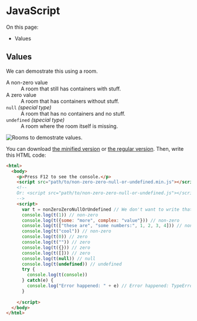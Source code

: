 # JavaScript

On this page:

- Values

## Values

We can demostrate this using a room.

<dl>
  <dt>A non-zero value</dt>
  <dd>A room that still has containers with stuff.</dd>
  <dt>A zero value</dt>
  <dd>A room that has containers without stuff.</dd>
  <dt><code>null</code> <i>(special type)</i></dt>
  <dd>A room that has no containers and no stuff.</dd>
  <dt><code>undefined</code> <i>(special type)</i></dt>
  <dd>A room where the room itself is missing.</dd>
</dl>

![Rooms to demostrate values.](https://user-images.githubusercontent.com/69879040/143264241-11bcbf27-08a0-46df-8509-bfa43b709bc8.jpeg)

You can download [the minified version](non-zero-zero-null-or-undefined.min.js) or [the regular version](non-zero-zero-null-or-undefined.js). Then, write this HTML code:
```html
<html>
  <body>
    <p>Press F12 to see the console.</p>
    <script src="path/to/non-zero-zero-null-or-undefined.min.js"></script>
    <!--
    Or: <script src="path/to/non-zero-zero-null-or-undefined.js"></script>
    -->
    <script>
      var t = nonZeroZeroNullOrUndefined // We don't want to write that much
      console.log(t(1)) // non-zero
      console.log(t({some: "more", complex: "value"})) // non-zero
      console.log(t(["these are", "some numbers:", 1, 2, 3, 4])) // non-zero
      console.log(t("cool")) // non-zero
      console.log(t(0)) // zero
      console.log(t("")) // zero
      console.log(t({})) // zero
      console.log(t([])) // zero
      console.log(t(null)) // null
      console.log(t(undefined)) // undefined
      try {
        console.log(t(console))
      } catch(e) {
        console.log("Error happened: " + e) // Error happened: TypeError: Value must be a number, string, object, null, or undefined.
      }
      
    </script>
  </body>
</html>
```
